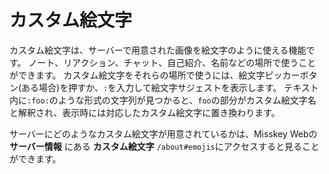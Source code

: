 # カスタム絵文字

カスタム絵文字は、サーバーで用意された画像を絵文字のように使える機能です。
ノート、リアクション、チャット、自己紹介、名前などの場所で使うことができます。
カスタム絵文字をそれらの場所で使うには、絵文字ピッカーボタン(ある場合)を押すか、`:`を入力して絵文字サジェストを表示します。
テキスト内に`:foo:`のような形式の文字列が見つかると、`foo`の部分がカスタム絵文字名と解釈され、表示時には対応したカスタム絵文字に置き換わります。

サーバーにどのようなカスタム絵文字が用意されているかは、Misskey Webの **サーバー情報** にある **カスタム絵文字** `/about#emojis`にアクセスすると見ることができます。
